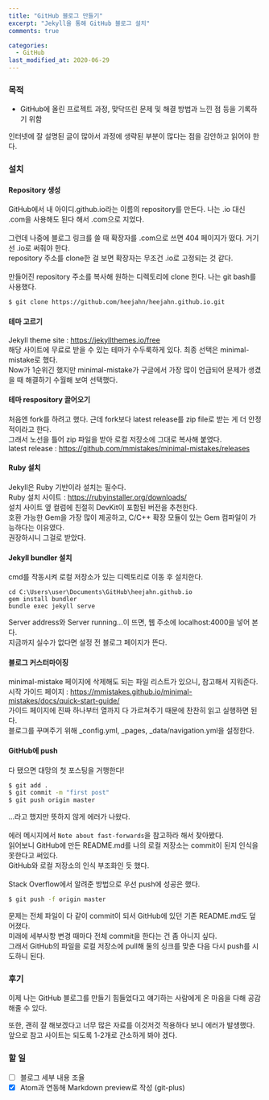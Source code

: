 ```yaml
---
title: "GitHub 블로그 만들기"
excerpt: "Jekyll을 통해 GitHub 블로그 설치"
comments: true

categories:
  - GitHub
last_modified_at: 2020-06-29
---
```


### 목적   
- GitHub에 올린 프로젝트 과정, 맞닥뜨린 문제 및 해결 방법과 느낀 점 등을 기록하기 위함

인터넷에 잘 설명된 글이 많아서 과정에 생략된 부분이 많다는 점을 감안하고 읽어야 한다.

### 설치
#### Repository 생성   
GitHub에서 내 아이디.github.io라는 이름의 repository를 만든다. 나는 .io 대신 .com을 사용해도 된다 해서 .com으로 지었다.    
<br>
그런데 나중에 블로그 링크를 쓸 때 확장자를 .com으로 쓰면 404 페이지가 떴다. 거기선 .io로 써줘야 한다.   
repository 주소를 clone한 걸 보면 확장자는 무조건 .io로 고정되는 것 같다.   
<br>
만들어진 repository 주소를 복사해 원하는 디렉토리에 clone 한다. 나는 git bash를 사용했다.

```bash
$ git clone https://github.com/heejahn/heejahn.github.io.git
```

#### 테마 고르기
Jekyll theme site : <https://jekyllthemes.io/free>   
해당 사이트에 무료로 받을 수 있는 테마가 수두룩하게 있다. 최종 선택은 minimal-mistake로 했다.   
Now가 1순위긴 했지만 minimal-mistake가 구글에서 가장 많이 언급되어 문제가 생겼을 때 해결하기 수월해 보여 선택했다.

#### 테마 respository 끌어오기
처음엔 fork를 하려고 했다. 근데 fork보다 latest release를 zip file로 받는 게 더 안정적이라고 한다.   
그래서 노선을 틀어 zip 파일을 받아 로컬 저장소에 그대로 복사해 붙였다.   
latest release : <https://github.com/mmistakes/minimal-mistakes/releases>

#### Ruby 설치
Jekyll은 Ruby 기반이라 설치는 필수다.   
Ruby 설치 사이트 : <https://rubyinstaller.org/downloads/>   
설치 사이트 옆 컬럼에 친절히 DevKit이 포함된 버전을 추천한다.    
호환 가능한 Gem을 가장 많이 제공하고, C/C++ 확장 모듈이 있는 Gem 컴파일이 가능하다는 이유였다.   
권장하시니 그걸로 받았다.

#### Jekyll bundler 설치
cmd를 작동시켜 로컬 저장소가 있는 디렉토리로 이동 후 설치한다.
```console
cd C:\Users\user\Documents\GitHub\heejahn.github.io
gem install bundler
bundle exec jekyll serve
```
Server address와 Server running...이 뜨면, 웹 주소에 localhost:4000을 넣어 본다.  
지금까지 실수가 없다면 설정 전 블로그 페이지가 뜬다.

#### 블로그 커스터마이징
minimal-mistake 페이지에 삭제해도 되는 파일 리스트가 있으니, 참고해서 지워준다.   
시작 가이드 페이지 : <https://mmistakes.github.io/minimal-mistakes/docs/quick-start-guide/>   
가이드 페이지에 진짜 하나부터 열까지 다 가르쳐주기 때문에 찬찬히 읽고 실행하면 된다.   
블로그를 꾸며주기 위해 _config.yml, _pages, _data/navigation.yml을 설정한다.

#### GitHub에 push
다 됐으면 대망의 첫 포스팅을 거행한다!
```bash
$ git add .
$ git commit -m "first post"
$ git push origin master
```
...라고 했지만 뜻하지 않게 에러가 나왔다.   
<br>
에러 메시지에서 `Note about fast-forwards`을 참고하라 해서 찾아봤다.   
읽어보니 GitHub에 만든 README.md를 나의 로컬 저장소는 commit이 된지 인식을 못한다고 써있다.   
GitHub와 로컬 저장소의 인식 부조화인 듯 했다.   
<br>
Stack Overflow에서 알려준 방법으로 우선 push에 성공은 했다.
```bash
$ git push -f origin master
```
문제는 전체 파일이 다 같이 commit이 되서 GitHub에 있던 기존 README.md도 덮어졌다.    
미래에 세부사항 변경 때마다 전체 commit을 한다는 건 좀 아니지 싶다.      
그래서 GitHub의 파일을 로컬 저장소에 pull해 둘의 싱크를 맞춘 다음 다시 push를 시도하니 된다.

### 후기
이제 나는 GitHub 블로그를 만들기 힘들었다고 얘기하는 사람에게 온 마음을 다해 공감해줄 수 있다.   

또한, 괜히 잘 해보겠다고 너무 많은 자료를 이것저것 적용하다 보니 에러가 발생했다. 앞으로 참고 사이트는 되도록 1-2개로 간소하게 봐야 겠다.   

### 할 일

- [ ] 블로그 세부 내용 조율   
- [x] Atom과 연동해 Markdown preview로 작성 (git-plus)
